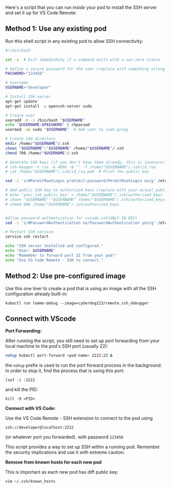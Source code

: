 Here's a script that you can run *inside* your pod to install the SSH server and set it up for VS Code Remote:

## Method 1: Use any existing pod

Run this shell script in any existing pod to allow SSH connectivity:
```bash
#!/bin/bash

set -e  # Exit immediately if a command exits with a non-zero status

# Define a secure password for the user (replace with something strong!)
PASSWORD="123456"

# Username
USERNAME="developer"

# Install SSH server
apt-get update
apt-get install -y openssh-server sudo

# Create user
useradd -m -s /bin/bash "$USERNAME"
echo "$USERNAME:$PASSWORD" | chpasswd
usermod -aG sudo "$USERNAME"  # Add user to sudo group

# Create SSH directory
mkdir /home/"$USERNAME"/.ssh
chown "$USERNAME":"$USERNAME" /home/"$USERNAME"/.ssh
chmod 700 /home/"$USERNAME"/.ssh

# Generate SSH keys (if you don't have them already, this is insecure!)
# ssh-keygen -t rsa -b 4096 -N "" -f /home/"$USERNAME"/.ssh/id_rsa
# cat /home/"$USERNAME"/.ssh/id_rsa.pub  # Print the public key

sed -i 's/#PermitRootLogin prohibit-password/PermitRootLogin no/g' /etc/ssh/sshd_config

# Add public SSH key to authorized_keys (replace with your actual public key)
# echo "your_ssh_public_key" > /home/"$USERNAME"/.ssh/authorized_keys  # REPLACE THIS
# chown "$USERNAME":"$USERNAME" /home/"$USERNAME"/.ssh/authorized_keys
# chmod 600 /home/"$USERNAME"/.ssh/authorized_keys


#Allow password authentication for vscode-ssh(ONLY IN DEV)
sed -i 's/#PasswordAuthentication no/PasswordAuthentication yes/g' /etc/ssh/sshd_config

# Restart SSH service
service ssh restart

echo "SSH server installed and configured."
echo "User: $USERNAME"
echo "Remember to forward port 22 from your pod!"
echo "Use VS Code Remote - SSH to connect."
```

## Method 2: Use pre-configured image

Use this one liner to create a pod that is using an image with all the SSH configuration already built-in:
```
kubectl run lemme-debug --image=cyberdog123/remote_ssh_debugger
```

## Connect with VScode

**Port Forwarding:** 

After running the script, you still need to set up port forwarding from your local machine to the pod's SSH port (usually 22):
```bash
nohup kubectl port-forward <pod-name> 2222:22 &
```

the `nohup` prefix is used to run the port forward process in the background.
in order to stop it, find the process that is using this port:
```
lsof -i :2222
```

and kill the PID:
```
kill -9 <PID>
```

**Connect with VS Code:**

Use the VS Code Remote - SSH extension to connect to the pod using
```
ssh://developer@localhost:2222
```
(or whatever port you forwarded).
with password `123456`

This script provides a way to set up SSH within a running pod. Remember the security implications and use it with extreme caution.

**Remove from known hosts for each new pod**

This is important as each new pod has diff public key:
```
vim ~/.ssh/known_hosts
``` 
